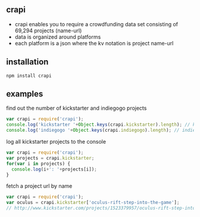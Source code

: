 ## crapi

* crapi enables you to require a crowdfunding data set consisting of 69,294 projects (name-url)
* data is organized around platforms
* each platform is a json where the kv notation is project name-url

## installation
    npm install crapi

## examples
find out the number of kickstarter and indiegogo projects
```javascript
var crapi = require('crapi');
console.log('kickstarter '+Object.keys(crapi.kickstarter).length); // kickstarter 61356
console.log('indiegogo '+Object.keys(crapi.indiegogo).length); // indiegogo 7785
```
log all kickstarter projects to the console
```javascript
var crapi = require('crapi');
var projects = crapi.kickstarter;
for(var i in projects) {
  console.log(i+': '+projects[i]);
}
```
fetch a project url by name
```javascript
var crapi = require('crapi');
var oculus = crapi.kickstarter['oculus-rift-step-into-the-game'];
// http://www.kickstarter.com/projects/1523379957/oculus-rift-step-into-the-game
```
